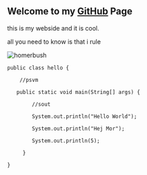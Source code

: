 ## Welcome to my [GitHub](http://github.com/gusajer) Page

this is my webside and it is cool.

all you need to know is that i rule


![homerbush](https://upload.wikimedia.org/wikipedia/en/0/02/Homer_Simpson_2006.png)

```
public class hello {

    //psvm

   public static void main(String[] args) { 

        //sout

        System.out.println("Hello World");

        System.out.println("Hej Mor");

        System.out.println(5);

     }  

}
```
